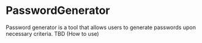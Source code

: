 # PasswordGenerator
Password generator is a tool that allows users to generate passwords upon necessary criteria. TBD (How to use)
